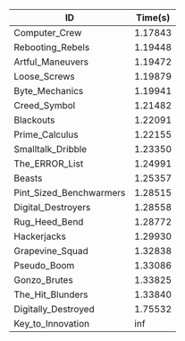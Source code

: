 |ID|Time(s)|
|-|-|
|Computer_Crew|1.17843|
|Rebooting_Rebels|1.19448|
|Artful_Maneuvers|1.19472|
|Loose_Screws|1.19879|
|Byte_Mechanics|1.19941|
|Creed_Symbol|1.21482|
|Blackouts|1.22091|
|Prime_Calculus|1.22155|
|Smalltalk_Dribble|1.23350|
|The_ERROR_List|1.24991|
|Beasts|1.25357|
|Pint_Sized_Benchwarmers|1.28515|
|Digital_Destroyers|1.28558|
|Rug_Heed_Bend|1.28772|
|Hackerjacks|1.29930|
|Grapevine_Squad|1.32838|
|Pseudo_Boom|1.33086|
|Gonzo_Brutes|1.33825|
|The_Hit_Blunders|1.33840|
|Digitally_Destroyed|1.75532|
|Key_to_Innovation|inf|
